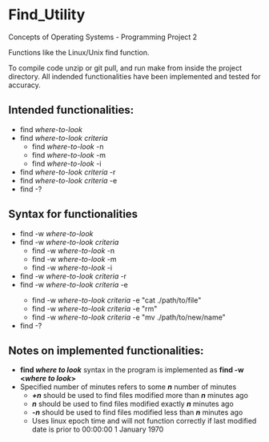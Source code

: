 # Find_Utility
Concepts of Operating Systems - Programming Project 2

Functions like the Linux/Unix find function.

To compile code unzip or git pull, and run make from inside the project directory.
All indended functionalities have been implemented and tested for accuracy. 

## Intended functionalities:
* find *where-to-look* 
* find *where-to-look* *criteria*
  * find *where-to-look* -n <specified file name>
  * find *where-to-look* -m <specified number of minutes>
  * find *where-to-look* -i <specified inode number>
* find *where-to-look* *criteria* -r
* find *where-to-look* *criteria* -e <specified unix function>
* find -?
 
## Syntax for functionalities
* find -w *where-to-look* 
* find -w *where-to-look* *criteria*
  * find -w *where-to-look* -n <specified file name>
  * find -w *where-to-look* -m <specified number of minutes>
  * find -w *where-to-look* -i <specified inode number>
* find -w *where-to-look* *criteria* -r
* find -w *where-to-look* *criteria* -e <specified unix function>
  * find -w *where-to-look* *criteria* -e "cat ./path/to/file"
  * find -w *where-to-look* *criteria* -e "rm"
  * find -w *where-to-look* *criteria* -e "mv ./path/to/new/name"
* find -?

## Notes on implemented functionalities:
* **find *where to look*** syntax in the program is implemented as **find -w <*where to look*>**
* Specified number of minutes refers to some _**n**_ number of minutes
  * _**+n**_ should be used to find files modified more than _**n**_ minutes ago
  * _**n**_ should be used to find files modified exactly _**n**_ minutes ago
  * _**-n**_ should be used to find files modified less than _**n**_ minutes ago
  * Uses linux epoch time and will not function correctly if last modified date is prior to 00:00:00 1 January 1970
